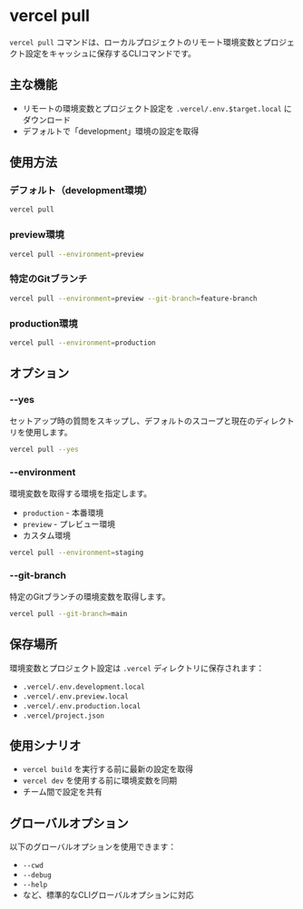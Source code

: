# vercel pull

`vercel pull` コマンドは、ローカルプロジェクトのリモート環境変数とプロジェクト設定をキャッシュに保存するCLIコマンドです。

## 主な機能

- リモートの環境変数とプロジェクト設定を `.vercel/.env.$target.local` にダウンロード
- デフォルトで「development」環境の設定を取得

## 使用方法

### デフォルト（development環境）

```bash
vercel pull
```

### preview環境

```bash
vercel pull --environment=preview
```

### 特定のGitブランチ

```bash
vercel pull --environment=preview --git-branch=feature-branch
```

### production環境

```bash
vercel pull --environment=production
```

## オプション

### --yes

セットアップ時の質問をスキップし、デフォルトのスコープと現在のディレクトリを使用します。

```bash
vercel pull --yes
```

### --environment

環境変数を取得する環境を指定します。

- `production` - 本番環境
- `preview` - プレビュー環境
- カスタム環境

```bash
vercel pull --environment=staging
```

### --git-branch

特定のGitブランチの環境変数を取得します。

```bash
vercel pull --git-branch=main
```

## 保存場所

環境変数とプロジェクト設定は `.vercel` ディレクトリに保存されます：

- `.vercel/.env.development.local`
- `.vercel/.env.preview.local`
- `.vercel/.env.production.local`
- `.vercel/project.json`

## 使用シナリオ

- `vercel build` を実行する前に最新の設定を取得
- `vercel dev` を使用する前に環境変数を同期
- チーム間で設定を共有

## グローバルオプション

以下のグローバルオプションを使用できます：

- `--cwd`
- `--debug`
- `--help`
- など、標準的なCLIグローバルオプションに対応
